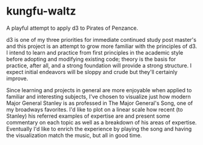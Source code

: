 # kungfu-waltz
A playful attempt to apply d3 to Pirates of Penzance.

d3 is one of my three priorities for immediate continued study post master's and this project is an attempt to grow more familiar with the principles of d3.  I intend to learn and practice from first principles in the academic style before adopting and modifying existing code; theory is the basis for practice, after all, and a strong foundation will provide a strong structure.  I expect initial endeavors will be sloppy and crude but they'll certainly improve.

Since learning and projects in general are more enjoyable when applied to familiar and interesting subjects, I've chosen to visualize just how modern Major General Stanley is as professed in The Major General's Song, one of my broadways favorites.  I'd like to plot on a linear scale how recent (to Stanley) his referred examples of expertise are and present some commentary on each topic as well as a breakdown of his areas of expertise.  Eventually I'd like to enrich the experience by playing the song and having the visualization match the music, but all in good time.
